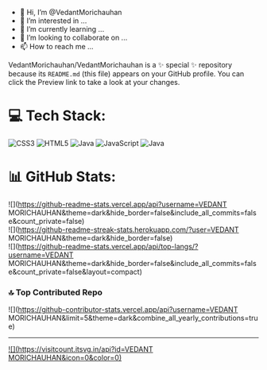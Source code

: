 - 👋 Hi, I’m @VedantMorichauhan
- 👀 I’m interested in ...
- 🌱 I’m currently learning ...
- 💞️ I’m looking to collaborate on ...
- 📫 How to reach me ...


VedantMorichauhan/VedantMorichauhan is a ✨ special ✨ repository because its `README.md` (this file) appears on your GitHub profile.
You can click the Preview link to take a look at your changes.

# 💻 Tech Stack:
![CSS3](https://img.shields.io/badge/css3-%231572B6.svg?style=for-the-badge&logo=css3&logoColor=white) ![HTML5](https://img.shields.io/badge/html5-%23E34F26.svg?style=for-the-badge&logo=html5&logoColor=white) ![Java](https://img.shields.io/badge/java-%23ED8B00.svg?style=for-the-badge&logo=java&logoColor=white) ![JavaScript](https://img.shields.io/badge/javascript-%23323330.svg?style=for-the-badge&logo=javascript&logoColor=%23F7DF1E) ![Java](https://img.shields.io/badge/java-%23ED8B00.svg?style=for-the-badge&logo=java&logoColor=white)
# 📊 GitHub Stats:
![](https://github-readme-stats.vercel.app/api?username=VEDANT MORICHAUHAN&theme=dark&hide_border=false&include_all_commits=false&count_private=false)<br/>
![](https://github-readme-streak-stats.herokuapp.com/?user=VEDANT MORICHAUHAN&theme=dark&hide_border=false)<br/>
![](https://github-readme-stats.vercel.app/api/top-langs/?username=VEDANT MORICHAUHAN&theme=dark&hide_border=false&include_all_commits=false&count_private=false&layout=compact)

### 🔝 Top Contributed Repo
![](https://github-contributor-stats.vercel.app/api?username=VEDANT MORICHAUHAN&limit=5&theme=dark&combine_all_yearly_contributions=true)

---
[![](https://visitcount.itsvg.in/api?id=VEDANT MORICHAUHAN&icon=0&color=0)](https://visitcount.itsvg.in)

<!-- Proudly created with GPRM ( https://gprm.itsvg.in ) -->
